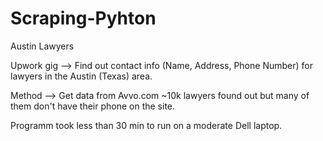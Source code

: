 # Scraping-Pyhton

Austin Lawyers 

Upwork gig --> Find out contact info (Name, Address, Phone Number) for lawyers in the Austin (Texas) area.

Method --> Get data from Avvo.com ~10k lawyers found out but many of them don't have their phone on the site.

Programm took less than 30 min to run on a moderate Dell laptop.
